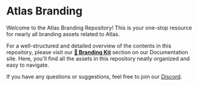 
# Atlas Branding

Welcome to the Atlas Branding Repository! This is your one-stop resource for nearly all branding assets related to Atlas.

For a well-structured and detailed overview of the contents in this repository, please visit our [**🎨 Branding Kit**](https://docs.atlasos.net/branding) section on our Documentation site. Here, you'll find all the assets in this repository neatly organized and easy to navigate.

If you have any questions or suggestions, feel free to join our [Discord](https://discord.atlasos.net).